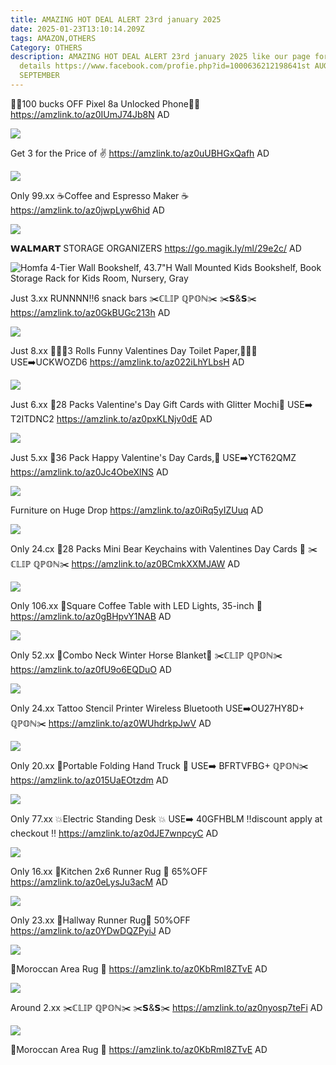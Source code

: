 ```yaml
---
title: AMAZING HOT DEAL ALERT 23rd january 2025
date: 2025-01-23T13:10:14.209Z
tags: AMAZON,OTHERS
Category: OTHERS
description: AMAZING HOT DEAL ALERT 23rd january 2025 like our page for more
  details https://www.facebook.com/profie.php?id=1000636212198641st AUGUST9th
  SEPTEMBER
---
```

📱📱100 bucks OFF Pixel 8a Unlocked Phone📱📱
https://amzlink.to/az0IUmJ74Jb8N
AD

<!--StartFragment-->

![](https://m.media-amazon.com/images/I/71n1Bn04lJL._AC_SL1500_.jpg)

<!--EndFragment-->

Get 3 for the Price of ✌️
https://amzlink.to/az0uUBHGxQafh
AD

<!--StartFragment-->

![](https://m.media-amazon.com/images/I/81J3n46ZF+L._AC_SL1500_.jpg)

<!--EndFragment-->

Only 99.xx
☕Coffee and Espresso Maker ☕
https://amzlink.to/az0jwpLyw6hid
AD

<!--StartFragment-->

![](https://m.media-amazon.com/images/I/61u7pxX6m4L._AC_SL1500_.jpg)

<!--EndFragment-->

𝗪𝗔𝗟𝗠𝗔𝗥𝗧 
STORAGE ORGANIZERS
https://go.magik.ly/ml/29e2c/
AD

<!--StartFragment-->

![Homfa 4-Tier Wall Bookshelf, 43.7"H Wall Mounted Kids Bookshelf, Book Storage Rack for Kids Room, Nursery, Gray](https://i5.walmartimages.com/seo/Homfa-4-Tier-Wall-Bookshelf-44-5-H-Wall-Mounted-Kids-Bookshelf-Book-Storage-Rack-for-Kids-Room-Nursery-Gray_a8bfb454-533b-465f-8691-610d4e589b60.2167cc756343e7649691fbb24b3d4f2c.jpeg?odnHeight=2000&odnWidth=2000&odnBg=FFFFFF)

<!--EndFragment-->

Just 3.xx
RUNNNN‼️6 snack bars
✂️ℂ𝕃𝕀ℙ ℚℙ𝕆ℕ✂️
✂️𝗦&𝗦✂️
https://amzlink.to/az0GkBUGc213h
AD

<!--StartFragment-->

![](https://m.media-amazon.com/images/I/81QSzWHw5kL._SL1500_.jpg)

<!--EndFragment-->

Just 8.xx
🧻💞🧻3 Rolls Funny Valentines Day Toilet Paper,🧻💞🧻
 USE➡️UCKWOZD6
https://amzlink.to/az022iLhYLbsH
AD

<!--StartFragment-->

![](https://m.media-amazon.com/images/I/71mK1eIChXL._AC_SL1419_.jpg)

<!--EndFragment-->

Just 6.xx
💞28 Packs Valentine's Day Gift Cards with Glitter Mochi💞
USE➡️ T2ITDNC2
https://amzlink.to/az0pxKLNjv0dE
AD

<!--StartFragment-->

![](https://m.media-amazon.com/images/I/91GgUH6viRL._AC_SL1500_.jpg)

<!--EndFragment-->

Just 5.xx
💞36 Pack Happy Valentine's Day Cards,💞 
USE➡️YCT62QMZ
https://amzlink.to/az0Jc4ObeXlNS
AD

<!--StartFragment-->

![](https://m.media-amazon.com/images/I/81CvNfvzcKL._AC_SL1500_.jpg)

<!--EndFragment-->

Furniture on Huge Drop
https://amzlink.to/az0iRq5yIZUuq
AD

<!--StartFragment-->

![](https://m.media-amazon.com/images/I/81G3Lgk2MGL._AC_SL1500_.jpg)

<!--EndFragment-->

Only 24.cx
💞28 Packs Mini Bear Keychains with Valentines Day Cards 💞
✂️ℂ𝕃𝕀ℙ ℚℙ𝕆ℕ✂️
https://amzlink.to/az0BCmkXXMJAW
AD

<!--StartFragment-->

![](https://m.media-amazon.com/images/I/81lz3svUECL._AC_SL1500_.jpg)

<!--EndFragment-->

Only 106.xx
🌟Square Coffee Table with LED Lights, 35-inch 🌟
https://amzlink.to/az0gBHpvY1NAB
AD

<!--StartFragment-->

![](https://m.media-amazon.com/images/I/81G8NPtdIHL._AC_SL1500_.jpg)

<!--EndFragment-->

Only 52.xx
🐎Combo Neck Winter Horse 
Blanket🐎
✂️ℂ𝕃𝕀ℙ ℚℙ𝕆ℕ✂️
https://amzlink.to/az0fU9o6EQDuO
AD

<!--StartFragment-->

![](https://m.media-amazon.com/images/I/71BJKADQNKL._AC_SL1500_.jpg)

<!--EndFragment-->

Only 24.xx
Tattoo Stencil Printer Wireless Bluetooth USE➡️OU27HY8D+ ℚℙ𝕆ℕ✂️ 
https://amzlink.to/az0WUhdrkpJwV
AD

<!--StartFragment-->

![](https://m.media-amazon.com/images/I/71baWqO-8eL._AC_SL1500_.jpg)

<!--EndFragment-->

Only 20.xx
🚒Portable Folding Hand Truck 🚒
 USE➡️ BFRTVFBG+ ℚℙ𝕆ℕ✂️\
https://amzlink.to/az015UaEOtzdm
AD

<!--StartFragment-->

![](https://m.media-amazon.com/images/I/71abiQTHb-L._AC_SL1500_.jpg)

<!--EndFragment-->

Only 77.xx
💥Electric Standing Desk 💥
USE➡️ 40GFHBLM
‼️discount apply at checkout ‼️
https://amzlink.to/az0dJE7wnpcyC
AD

<!--StartFragment-->

![](https://m.media-amazon.com/images/I/612upV-LDHL._AC_SL1500_.jpg)

<!--EndFragment-->

Only 16.xx
🎀Kitchen 2x6 Runner Rug 🎀
65%OFF
https://amzlink.to/az0eLysJu3acM
AD

<!--StartFragment-->

![](https://m.media-amazon.com/images/I/91pDqpWZ5BL._AC_SL1500_.jpg)

<!--EndFragment-->

Only 23.xx
🎀Hallway Runner Rug🎀
50%OFF
https://amzlink.to/az0YDwDQZPyiJ
AD

<!--StartFragment-->

![](https://m.media-amazon.com/images/I/91mLLxEOwCL._AC_SL1500_.jpg)

<!--EndFragment-->

🎀Moroccan Area Rug 🎀
https://amzlink.to/az0KbRmI8ZTvE
AD

<!--StartFragment-->

![](https://m.media-amazon.com/images/I/81lqEyW+1iL._AC_SL1500_.jpg)

<!--EndFragment-->

Around 2.xx
✂️ℂ𝕃𝕀ℙ ℚℙ𝕆ℕ✂️
✂️𝗦&𝗦✂️
 https://amzlink.to/az0nyosp7teFi
AD

<!--StartFragment-->

![](https://m.media-amazon.com/images/I/81B2BU2juEL._AC_SL1500_.jpg)

<!--EndFragment-->





🎀Moroccan Area Rug 🎀
https://amzlink.to/az0KbRmI8ZTvE
AD